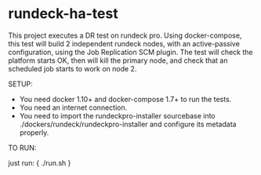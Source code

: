 # rundeck-ha-test

This project executes a DR test on rundeck pro.
Using docker-compose, this test will build 2 independent rundeck nodes, with an active-passive configuration, using the Job Replication SCM plugin.
The test will check the platform starts OK, then will kill the primary node, and check that an scheduled job starts to work on node 2.

SETUP:

- You need docker 1.10+ and docker-compose 1.7+ to run the tests.
- You need an internet connection.
- You need to import the rundeckpro-installer sourcebase into ./dockers/rundeck/rundeckpro-installer and configure its metadata properly.

TO RUN:

just run:
{ ./run.sh }
